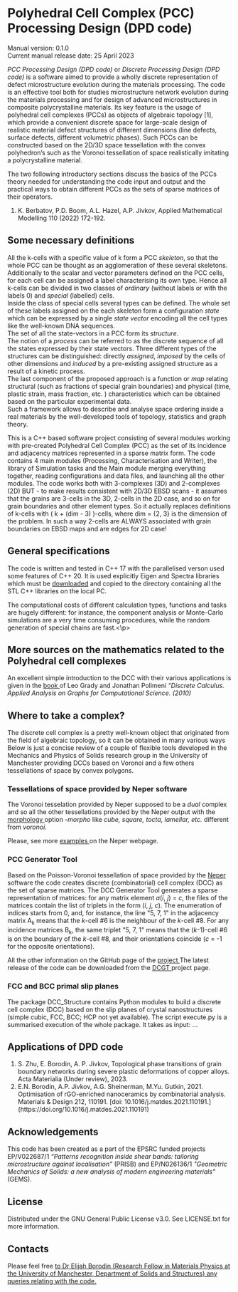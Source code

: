 <h1>Polyhedral Cell Complex (PCC) Processing Design  (DPD code)</h1>

Manual version: 0.1.0 <br>
Current manual release date: 25 April 2023 <br>

<p>  <i> PCC Processing Design  (DPD code)</i>  or   <i> Discrete Processing Design  (DPD code)</i> is a software aimed to provide a wholly discrete representation of defect microstructure evolution during the materials processing. The code is an effective tool both for studies microstructure network evolution during the materials processing and for design of advanced microstructures in composite polycrystalline materials. Its key feature is the usage of polyhedral cell complexes (PCCs) as objects of algebraic topology [1], which provide a convenient discrete space for large-scale design of realistic material defect structures of different dimensions (line defects, surface defects, different volumetric phases). Such PCCs can be constructed based on the 2D/3D space tessellation with the convex polyhedron’s such as the Voronoi tessellation of space realistically imitating a polycrystalline material.

The two following introductory sections discuss the basics of the PCCs theory needed for understanding the code input and output and the practical ways to obtain different PCCs as the sets of sparse matrices of their operators. </p>

<ol>
<li> K. Berbatov, P.D. Boom, A.L. Hazel, A.P. Jivkov, Applied Mathematical Modelling 110 (2022) 172-192. </li>
</ol>

<h2>Some necessary definitions</h2>

<p> All the k-cells with a specific value of k form a PCC <i>skeleton</i>, so that the whole PCC can be thought as an agglomeration of these several skeletons. </br>
Additionally to the scalar and vector parameters defined on the PCC cells, for each cell can be assigned a label characterising its own type. Hence all k-cells can be divided in two classes of <i>ordinary</i> (without labels or with the labels 0) and <i>special</i> (labelled) cells. </br>
Inside the class of special cells several types can be defined. The whole set of these labels assigned on the each skeleton form a configuration <i>state</i> which can be expressed by a single <i>state vector</i> encoding all the cell types like the well-known DNA sequences. </br>
The set of all the state-vectors in a PCC form its <i>structure</i>.  </br>
The notion of a <i>process</i> can be referred to as the discrete sequence of all the states expressed by their state vectors. 
Three different types of the structures can be distinguished: directly <i>assigned</i>, <i>imposed</i> by the cells of other dimensions and <i>induced</i> by a pre-existing assigned structure as a result of a kinetic process. </br>
The last component of the proposed approach is a function or <i>map</i> relating structural (such as fractions of special grain boundaries) and physical (time, plastic strain, mass fraction, etc. ) characteristics which can be  obtained based on the particular experimental data. </br>
Such a framework allows to describe and analyse space ordering inside a real materials by the well-developed tools of topology, statistics and graph theory.   </p>

<p> This is a C++ based software project consisting of several modules working with pre-created Polyhedral Cell Complex (PCC) as the set of its incidence and adjacency matrices represented in a sparse matrix form. The code contains 4 main modules (Processing, Characterisation and Writer), the library of Simulation tasks and the Main module merging everything together, reading configurations and data files,  and launching all the other modules.
The code works both with 3-complexes (3D) and 2-complexes (2D) BUT - to make results consistent with 2D/3D EBSD scans - it assumes that the grains are 3-cells in the 3D, 2-cells in the 2D case, and so on for grain boundaries and other element types. So it actually replaces definitions of k-cells with ( k + (dim - 3) )-cells, where dim = {2, 3} is the dimension of the problem. In such a way 2-cells are ALWAYS associated with grain boundaries on EBSD maps and are edges for 2D case! </p>
  
<h2>General specifications</h2>
  
<p>The code is written and tested in C++ 17 with the parallelised verson used some features of C++ 20. It is used explicitly Eigen and Spectra libraries which must be <a href="https://spectralib.org/download.html"> downloaded</a> and copied to the directory containing all the STL C++ libraries on the local PC.

The computational costs of different calculation types, functions and tasks are hugely different: for instance, the component analysis or Monte-Carlo simulations are a very time consuming procedures, while the random generation of special chains are fast.<\p>

<h2> More sources on the mathematics related to the Polyhedral cell complexes</h2>

An excellent simple introduction to the DCC with their various applications is given in the <a href="https://link.springer.com/book/10.1007/978-1-84996-290-2" target="_blank"> book </a> of Leo Grady and Jonathan Polimeni <i>“Discrete Calculus. Applied Analysis on Graphs for Computational Science. (2010)</i>

<h2> Where to take a complex? </h2>
The discrete cell complex is a pretty well-known object that originated from the field of algebraic topology, so it can be obtained in many various ways Below is just a concise review of a couple of flexible tools developed in the Mechanics and Physics of Solids research group in the University of Manchester providing DCCs based on Voronoi and a few others tessellations of space by convex polygons. 

<h3> Tessellations of space provided by Neper software </h3>

The Voronoi tesselation provided by Neper supposed to be a <i>dual</i> complex and so all the other tessellations provided by the Neper output with the <a href="https://neper.info/doc/neper_t.html#morphology-options" target="_blank"> morphology </a> option <i> -morpho <morphology> </i> like <i> cube, square, tocta, lamellar, etc. </i> different from <i>voronoi</i>.

Please, see more <a href="https://neper.info/doc/neper_t.html#examples" target="_blank"> examples </a> on the Neper webpage.


<h3> PCC Generator Tool </h3>

Based on the Poisson-Voronoi tessellation of space provided by the <a href="https://neper.info" target=”_blank”> Neper </a> software the code creates discrete (combinatorial) cell complex (DCC) as the set of sparse matrices. The  DCC Generator Tool generates a sparse representation of matrices: for any matrix element _a_(_i_, _j_) = _c_, the files of the matrices contain the list of triplets in the form (_i_, _j_, _c_). The enumeration of indices starts from 0, and, for instance, the line "5, 7, 1" in the adjacency matrix A<sub>k</sub> means that the _k_-cell #6 is the neighbour of the _k_-cell #8. For any incidence matrices B<sub>k</sub>,  the same triplet "5, 7, 1" means that the (_k_-1)-cell #6 is on the boundary of the _k_-cell #8, and their orientations coincide (_c_ = -1 for the opposite orientations). 

All the other information on the GitHub page of the <a href="https://github.com/PRISBteam/Voronoi_DCC_Analyser/blob/main/README.md" target=”_blank”> project </a>
The latest release of the code can be downloaded from the <a href="[https://github.com/PRISBteam/Voronoi_DCC_Analyser/blob/main/README.md](https://github.com/PRISBteam/Voronoi_DCC_Analyser/tags)" target=”_blank”> DCGT </a> project page.


<h3> FCC and BCC primal slip planes </h3>

The package DCC_Structure contains Python modules to build a discrete cell complex (DCC) based on the slip planes of crystal nanostructures (simple cubic, FCC, BCC; HCP not yet available). The script execute.py is a summarised execution of the whole package. It takes as input:
…

<h2> Applications of DPD code </h2>
<ol>
<li> S. Zhu, E. Borodin, A. P. Jivkov, Topological phase transitions of grain boundary networks during severe plastic deformations of copper alloys. Acta Materialia (Under review), 2023.</li>
<li> E.N. Borodin, A.P. Jivkov, A.G. Sheinerman, M.Yu. Gutkin, 2021. Optimisation of rGO-enriched nanoceramics by combinatorial analysis. Materials & Design 212, 110191. [doi: 10.1016/j.matdes.2021.110191.](https://doi.org/10.1016/j.matdes.2021.110191) </li>
</ol>

<h2> Acknowledgements </h2>

This code has been created as a part of the EPSRC funded projects EP/V022687/1 _“Patterns recognition inside shear bands: tailoring microstructure against localisation”_ (PRISB) and EP/N026136/1 _"Geometric Mechanics of Solids: a new analysis of modern engineering materials"_ (GEMS).


<h2> License </h2>

Distributed under the GNU General Public License v3.0. See LICENSE.txt for more information.


<h2> Contacts </h2>
Please feel free <a href=“Elijah.Borodin@icloud.com” e-mail > to Dr Elijah Borodin (Research Fellow in Materials Physics at the University of Manchester, Department of Solids and Structures) any queries relating with the code.
